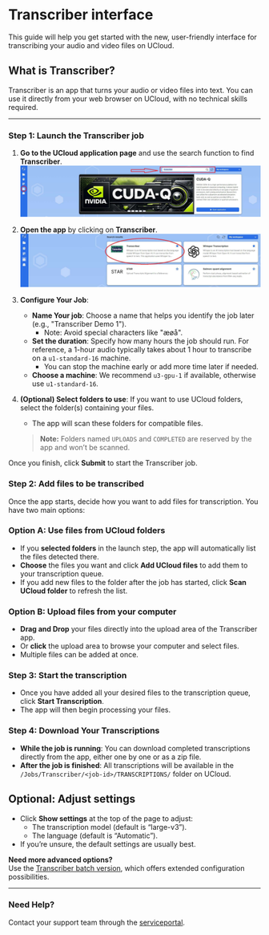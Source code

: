 # Transcriber interface

This guide will help you get started with the new, user-friendly interface for transcribing your audio and video files on UCloud.

## What is Transcriber?
Transcriber is an app that turns your audio or video files into text. You can use it directly from your web browser on UCloud, with no technical skills required.

---

### Step 1: Launch the Transcriber job

1. **Go to the UCloud application page** and use the search function to find **Transcriber**.
   ![Transcriber Guide Screen](/assets/img/UCloud/Transcriberguide16.jpg)

2. **Open the app** by clicking on **Transcriber**.
   ![Transcriber Node Assigned](/assets/img/UCloud/Transcriberguide17.jpg)

3. **Configure Your Job**:
   - **Name Your job**: Choose a name that helps you identify the job later (e.g., "Transcriber Demo 1").  
     - Note: Avoid special characters like "æøå".
   - **Set the duration**: Specify how many hours the job should run. For reference, a 1-hour audio typically takes about 1 hour to transcribe on a `u1-standard-16` machine.  
     - You can stop the machine early or add more time later if needed.
   - **Choose a machine**: We recommend `u3-gpu-1` if available, otherwise use `u1-standard-16`.

4. **(Optional) Select folders to use**: If you want to use UCloud folders, select the folder(s) containing your files.  
   - The app will scan these folders for compatible files.  
    > **Note:** Folders named `UPLOADS` and `COMPLETED` are reserved by the app and won’t be scanned.

Once you finish, click **Submit** to start the Transcriber job.

### Step 2: Add files to be transcribed

Once the app starts, decide how you want to add files for transcription. You have two main options:

### Option A: Use files from UCloud folders
- If you **selected folders** in the launch step, the app will automatically list the files detected there.  
- **Choose** the files you want and click **Add UCloud files** to add them to your transcription queue.
- If you add new files to the folder after the job has started, click **Scan UCloud folder** to refresh the list.

### Option B: Upload files from your computer
- **Drag and Drop** your files directly into the upload area of the Transcriber app.  
- Or **click** the upload area to browse your computer and select files.  
- Multiple files can be added at once.


### Step 3: Start the transcription

- Once you have added all your desired files to the transcription queue, click **Start Transcription**.  
- The app will then begin processing your files.


### Step 4: Download Your Transcriptions

- **While the job is running**: You can download completed transcriptions directly from the app, either one by one or as a zip file.  
- **After the job is finished**: All transcriptions will be available in the `/Jobs/Transcriber/<job-id>/TRANSCRIPTIONS/` folder on UCloud.


## Optional: Adjust settings 

- Click **Show settings** at the top of the page to adjust:  
  - The transcription model (default is “large-v3”).  
  - The language (default is “Automatic”).
- If you’re unsure, the default settings are usually best.

**Need more advanced options?**  
Use the [Transcriber batch version](../transcriber/index.md), which offers extended configuration possibilities.

---

### Need Help?

Contact your support team through the [serviceportal](https://aau.service-now.com/serviceportal).